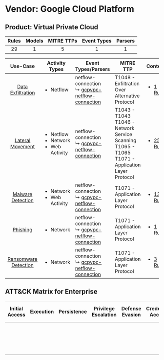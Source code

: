 Vendor: Google Cloud Platform
=============================
Product: Virtual Private Cloud
------------------------------
| Rules | Models | MITRE TTPs | Event Types | Parsers |
|:-----:|:------:|:----------:|:-----------:|:-------:|
|  29   |   1    |     5      |      1      |    1    |

|                               Use-Case                               | Activity Types                                                 | Event Types/Parsers                                                                                           | MITRE TTP                                                                                                    | Content                                                                                                           |
|:--------------------------------------------------------------------:| -------------------------------------------------------------- | ------------------------------------------------------------------------------------------------------------- | ------------------------------------------------------------------------------------------------------------ | ----------------------------------------------------------------------------------------------------------------- |
|    [Data Exfiltration](../../../UseCases/uc_data_exfiltration.md)    | <ul><li>Netflow</li></ul>                                      |  netflow-connection<br> ↳ [gcpvpc-netflow-connection](Parsers/parserContent_gcpvpc-netflow-connection.md)<br> | T1048 - Exfiltration Over Alternative Protocol<br>                                                           | [<ul><li>1 Rules</li></ul>](Rules_Models/r_m_google_cloud_platform_virtual_private_cloud_Data_Exfiltration.md)    |
|     [Lateral Movement](../../../UseCases/uc_lateral_movement.md)     | <ul><li>Netflow</li><li>Network</li><li>Web Activity</li></ul> |  netflow-connection<br> ↳ [gcpvpc-netflow-connection](Parsers/parserContent_gcpvpc-netflow-connection.md)<br> | T1043 - T1043<br>T1046 - Network Service Scanning<br>T1065 - T1065<br>T1071 - Application Layer Protocol<br> | [<ul><li>25 Rules</li></ul>](Rules_Models/r_m_google_cloud_platform_virtual_private_cloud_Lateral_Movement.md)    |
|    [Malware Detection](../../../UseCases/uc_malware_detection.md)    | <ul><li>Network</li><li>Web Activity</li></ul>                 |  netflow-connection<br> ↳ [gcpvpc-netflow-connection](Parsers/parserContent_gcpvpc-netflow-connection.md)<br> | T1071 - Application Layer Protocol<br>                                                                       | [<ul><li>13 Rules</li></ul>](Rules_Models/r_m_google_cloud_platform_virtual_private_cloud_Malware_Detection.md)   |
|             [Phishing](../../../UseCases/uc_phishing.md)             | <ul><li>Network</li></ul>                                      |  netflow-connection<br> ↳ [gcpvpc-netflow-connection](Parsers/parserContent_gcpvpc-netflow-connection.md)<br> | T1071 - Application Layer Protocol<br>                                                                       | [<ul><li>1 Rules</li></ul>](Rules_Models/r_m_google_cloud_platform_virtual_private_cloud_Phishing.md)             |
| [Ransomware Detection](../../../UseCases/uc_ransomware_detection.md) | <ul><li>Network</li></ul>                                      |  netflow-connection<br> ↳ [gcpvpc-netflow-connection](Parsers/parserContent_gcpvpc-netflow-connection.md)<br> | T1071 - Application Layer Protocol<br>                                                                       | [<ul><li>3 Rules</li></ul>](Rules_Models/r_m_google_cloud_platform_virtual_private_cloud_Ransomware_Detection.md) |

ATT&CK Matrix for Enterprise
----------------------------
| Initial Access | Execution | Persistence | Privilege Escalation | Defense Evasion | Credential Access | Discovery                                                                     | Lateral Movement | Collection | Command and Control                                                             | Exfiltration                                                                                | Impact |
| -------------- | --------- | ----------- | -------------------- | --------------- | ----------------- | ----------------------------------------------------------------------------- | ---------------- | ---------- | ------------------------------------------------------------------------------- | ------------------------------------------------------------------------------------------- | ------ |
|                |           |             |                      |                 |                   | [Network Service Scanning](https://attack.mitre.org/techniques/T1046)<br><br> |                  |            | [Application Layer Protocol](https://attack.mitre.org/techniques/T1071)<br><br> | [Exfiltration Over Alternative Protocol](https://attack.mitre.org/techniques/T1048)<br><br> |        |